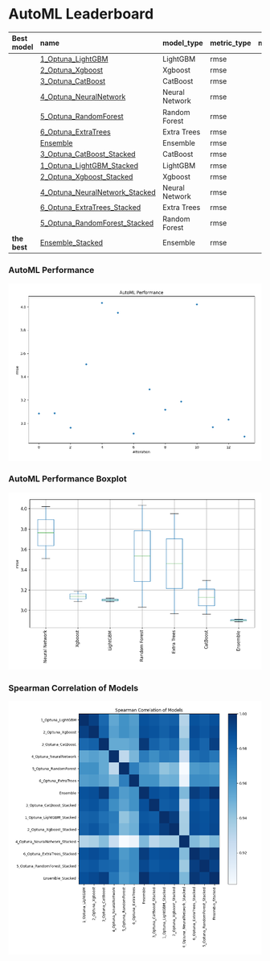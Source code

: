 # AutoML Leaderboard

| Best model   | name                                                                       | model_type     | metric_type   |   metric_value |   train_time |
|:-------------|:---------------------------------------------------------------------------|:---------------|:--------------|---------------:|-------------:|
|              | [1_Optuna_LightGBM](1_Optuna_LightGBM/README.md)                           | LightGBM       | rmse          |        3.085   |       301.15 |
|              | [2_Optuna_Xgboost](2_Optuna_Xgboost/README.md)                             | Xgboost        | rmse          |        3.08669 |        39.86 |
|              | [3_Optuna_CatBoost](3_Optuna_CatBoost/README.md)                           | CatBoost       | rmse          |        2.96199 |        13.64 |
|              | [4_Optuna_NeuralNetwork](4_Optuna_NeuralNetwork/README.md)                 | Neural Network | rmse          |        3.50845 |        18.11 |
|              | [5_Optuna_RandomForest](5_Optuna_RandomForest/README.md)                   | Random Forest  | rmse          |        4.03431 |        30.16 |
|              | [6_Optuna_ExtraTrees](6_Optuna_ExtraTrees/README.md)                       | Extra Trees    | rmse          |        3.9504  |        28.17 |
|              | [Ensemble](Ensemble/README.md)                                             | Ensemble       | rmse          |        2.91224 |         0.94 |
|              | [3_Optuna_CatBoost_Stacked](3_Optuna_CatBoost_Stacked/README.md)           | CatBoost       | rmse          |        3.29303 |        13.98 |
|              | [1_Optuna_LightGBM_Stacked](1_Optuna_LightGBM_Stacked/README.md)           | LightGBM       | rmse          |        3.11866 |       292.27 |
|              | [2_Optuna_Xgboost_Stacked](2_Optuna_Xgboost_Stacked/README.md)             | Xgboost        | rmse          |        3.18738 |        46.06 |
|              | [4_Optuna_NeuralNetwork_Stacked](4_Optuna_NeuralNetwork_Stacked/README.md) | Neural Network | rmse          |        4.02128 |        23.2  |
|              | [6_Optuna_ExtraTrees_Stacked](6_Optuna_ExtraTrees_Stacked/README.md)       | Extra Trees    | rmse          |        2.9679  |        22.97 |
|              | [5_Optuna_RandomForest_Stacked](5_Optuna_RandomForest_Stacked/README.md)   | Random Forest  | rmse          |        3.0331  |        18.9  |
| **the best** | [Ensemble_Stacked](Ensemble_Stacked/README.md)                             | Ensemble       | rmse          |        2.88748 |         1.78 |

### AutoML Performance
![AutoML Performance](ldb_performance.png)

### AutoML Performance Boxplot
![AutoML Performance Boxplot](ldb_performance_boxplot.png)

### Spearman Correlation of Models
![models spearman correlation](correlation_heatmap.png)

